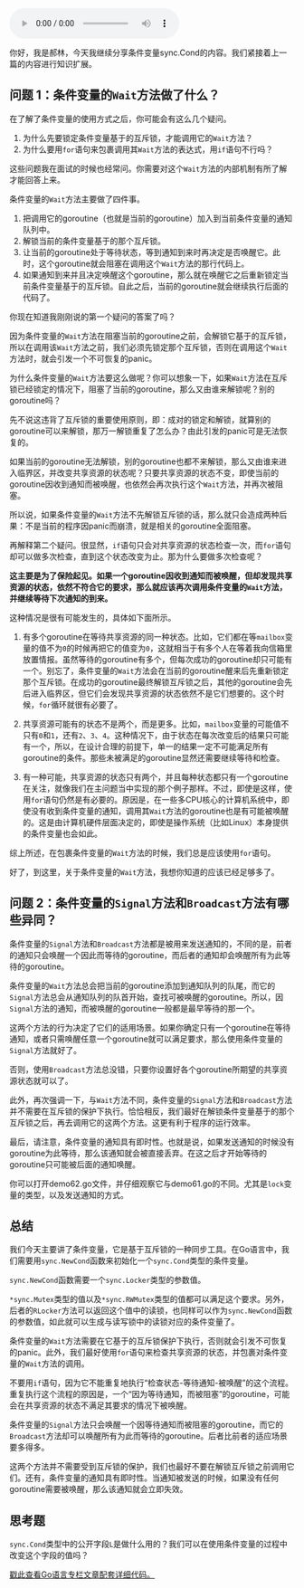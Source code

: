 <audio title="28.条件变量sync.Cond（下）" src="https://static001.geekbang.org/resource/audio/dc/c1/dc69b4e352ee74948a122e27450197c1.mp3" controls="controls"></audio> 
<p>你好，我是郝林，今天我继续分享条件变量sync.Cond的内容。我们紧接着上一篇的内容进行知识扩展。</p><h2>问题 1：条件变量的<code>Wait</code>方法做了什么？</h2><p>在了解了条件变量的使用方式之后，你可能会有这么几个疑问。</p><ol>
<li>为什么先要锁定条件变量基于的互斥锁，才能调用它的<code>Wait</code>方法？</li>
<li>为什么要用<code>for</code>语句来包裹调用其<code>Wait</code>方法的表达式，用<code>if</code>语句不行吗？</li>
</ol><p>这些问题我在面试的时候也经常问。你需要对这个<code>Wait</code>方法的内部机制有所了解才能回答上来。</p><p>条件变量的<code>Wait</code>方法主要做了四件事。</p><ol>
<li>把调用它的goroutine（也就是当前的goroutine）加入到当前条件变量的通知队列中。</li>
<li>解锁当前的条件变量基于的那个互斥锁。</li>
<li>让当前的goroutine处于等待状态，等到通知到来时再决定是否唤醒它。此时，这个goroutine就会阻塞在调用这个<code>Wait</code>方法的那行代码上。</li>
<li>如果通知到来并且决定唤醒这个goroutine，那么就在唤醒它之后重新锁定当前条件变量基于的互斥锁。自此之后，当前的goroutine就会继续执行后面的代码了。</li>
</ol><p>你现在知道我刚刚说的第一个疑问的答案了吗？</p><p>因为条件变量的<code>Wait</code>方法在阻塞当前的goroutine之前，会解锁它基于的互斥锁，所以在调用该<code>Wait</code>方法之前，我们必须先锁定那个互斥锁，否则在调用这个<code>Wait</code>方法时，就会引发一个不可恢复的panic。</p><!-- [[[read_end]]] --><p>为什么条件变量的<code>Wait</code>方法要这么做呢？你可以想象一下，如果<code>Wait</code>方法在互斥锁已经锁定的情况下，阻塞了当前的goroutine，那么又由谁来解锁呢？别的goroutine吗？</p><p>先不说这违背了互斥锁的重要使用原则，即：成对的锁定和解锁，就算别的goroutine可以来解锁，那万一解锁重复了怎么办？由此引发的panic可是无法恢复的。</p><p>如果当前的goroutine无法解锁，别的goroutine也都不来解锁，那么又由谁来进入临界区，并改变共享资源的状态呢？只要共享资源的状态不变，即使当前的goroutine因收到通知而被唤醒，也依然会再次执行这个<code>Wait</code>方法，并再次被阻塞。</p><p>所以说，如果条件变量的<code>Wait</code>方法不先解锁互斥锁的话，那么就只会造成两种后果：不是当前的程序因panic而崩溃，就是相关的goroutine全面阻塞。</p><p>再解释第二个疑问。很显然，<code>if</code>语句只会对共享资源的状态检查一次，而<code>for</code>语句却可以做多次检查，直到这个状态改变为止。那为什么要做多次检查呢？</p><p><strong>这主要是为了保险起见。如果一个goroutine因收到通知而被唤醒，但却发现共享资源的状态，依然不符合它的要求，那么就应该再次调用条件变量的<code>Wait</code>方法，并继续等待下次通知的到来。</strong></p><p>这种情况是很有可能发生的，具体如下面所示。</p><ol>
<li>
<p>有多个goroutine在等待共享资源的同一种状态。比如，它们都在等<code>mailbox</code>变量的值不为<code>0</code>的时候再把它的值变为<code>0</code>，这就相当于有多个人在等着我向信箱里放置情报。虽然等待的goroutine有多个，但每次成功的goroutine却只可能有一个。别忘了，条件变量的<code>Wait</code>方法会在当前的goroutine醒来后先重新锁定那个互斥锁。在成功的goroutine最终解锁互斥锁之后，其他的goroutine会先后进入临界区，但它们会发现共享资源的状态依然不是它们想要的。这个时候，<code>for</code>循环就很有必要了。</p>
</li>
<li>
<p>共享资源可能有的状态不是两个，而是更多。比如，<code>mailbox</code>变量的可能值不只有<code>0</code>和<code>1</code>，还有<code>2</code>、<code>3</code>、<code>4</code>。这种情况下，由于状态在每次改变后的结果只可能有一个，所以，在设计合理的前提下，单一的结果一定不可能满足所有goroutine的条件。那些未被满足的goroutine显然还需要继续等待和检查。</p>
</li>
<li>
<p>有一种可能，共享资源的状态只有两个，并且每种状态都只有一个goroutine在关注，就像我们在主问题当中实现的那个例子那样。不过，即使是这样，使用<code>for</code>语句仍然是有必要的。原因是，在一些多CPU核心的计算机系统中，即使没有收到条件变量的通知，调用其<code>Wait</code>方法的goroutine也是有可能被唤醒的。这是由计算机硬件层面决定的，即使是操作系统（比如Linux）本身提供的条件变量也会如此。</p>
</li>
</ol><p>综上所述，在包裹条件变量的<code>Wait</code>方法的时候，我们总是应该使用<code>for</code>语句。</p><p>好了，到这里，关于条件变量的<code>Wait</code>方法，我想你知道的应该已经足够多了。</p><h2>问题 2：条件变量的<code>Signal</code>方法和<code>Broadcast</code>方法有哪些异同？</h2><p>条件变量的<code>Signal</code>方法和<code>Broadcast</code>方法都是被用来发送通知的，不同的是，前者的通知只会唤醒一个因此而等待的goroutine，而后者的通知却会唤醒所有为此等待的goroutine。</p><p>条件变量的<code>Wait</code>方法总会把当前的goroutine添加到通知队列的队尾，而它的<code>Signal</code>方法总会从通知队列的队首开始，查找可被唤醒的goroutine。所以，因<code>Signal</code>方法的通知，而被唤醒的goroutine一般都是最早等待的那一个。</p><p>这两个方法的行为决定了它们的适用场景。如果你确定只有一个goroutine在等待通知，或者只需唤醒任意一个goroutine就可以满足要求，那么使用条件变量的<code>Signal</code>方法就好了。</p><p>否则，使用<code>Broadcast</code>方法总没错，只要你设置好各个goroutine所期望的共享资源状态就可以了。</p><p>此外，再次强调一下，与<code>Wait</code>方法不同，条件变量的<code>Signal</code>方法和<code>Broadcast</code>方法并不需要在互斥锁的保护下执行。恰恰相反，我们最好在解锁条件变量基于的那个互斥锁之后，再去调用它的这两个方法。这更有利于程序的运行效率。</p><p>最后，请注意，条件变量的通知具有即时性。也就是说，如果发送通知的时候没有goroutine为此等待，那么该通知就会被直接丢弃。在这之后才开始等待的goroutine只可能被后面的通知唤醒。</p><p>你可以打开demo62.go文件，并仔细观察它与demo61.go的不同。尤其是<code>lock</code>变量的类型，以及发送通知的方式。</p><h2>总结</h2><p>我们今天主要讲了条件变量，它是基于互斥锁的一种同步工具。在Go语言中，我们需要用<code>sync.NewCond</code>函数来初始化一个<code>sync.Cond</code>类型的条件变量。</p><p><code>sync.NewCond</code>函数需要一个<code>sync.Locker</code>类型的参数值。</p><p><code>*sync.Mutex</code>类型的值以及<code>*sync.RWMutex</code>类型的值都可以满足这个要求。另外，后者的<code>RLocker</code>方法可以返回这个值中的读锁，也同样可以作为<code>sync.NewCond</code>函数的参数值，如此就可以生成与读写锁中的读锁对应的条件变量了。</p><p>条件变量的<code>Wait</code>方法需要在它基于的互斥锁保护下执行，否则就会引发不可恢复的panic。此外，我们最好使用<code>for</code>语句来检查共享资源的状态，并包裹对条件变量的<code>Wait</code>方法的调用。</p><p>不要用<code>if</code>语句，因为它不能重复地执行“检查状态-等待通知-被唤醒”的这个流程。重复执行这个流程的原因是，一个“因为等待通知，而被阻塞”的goroutine，可能会在共享资源的状态不满足其要求的情况下被唤醒。</p><p>条件变量的<code>Signal</code>方法只会唤醒一个因等待通知而被阻塞的goroutine，而它的<code>Broadcast</code>方法却可以唤醒所有为此而等待的goroutine。后者比前者的适应场景要多得多。</p><p>这两个方法并不需要受到互斥锁的保护，我们也最好不要在解锁互斥锁之前调用它们。还有，条件变量的通知具有即时性。当通知被发送的时候，如果没有任何goroutine需要被唤醒，那么该通知就会立即失效。</p><h2>思考题</h2><p><code>sync.Cond</code>类型中的公开字段<code>L</code>是做什么用的？我们可以在使用条件变量的过程中改变这个字段的值吗？</p><p><a href="https://github.com/hyper0x/Golang_Puzzlers">戳此查看Go语言专栏文章配套详细代码。</a></p>